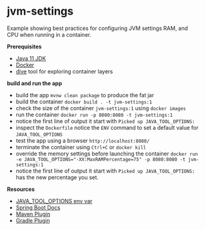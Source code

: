 # jvm-settings  

Example showing best practices for configuring JVM settings RAM, and CPU when running in a 
container. 

**Prerequisites** 

* [Java 11 JDK](https://adoptopenjdk.net/) 
* [Docker](https://www.docker.com/products/docker-desktop) 
* [dive](https://github.com/wagoodman/dive) tool for exploring container layers 

**build and run the app** 

* build the app `mvnw clean package` to produce the fat jar 
* build the container `docker build . -t jvm-settings:1` 
* check the size of the container `jvm-settings:1` using `docker images` 
* run the container `docker run -p 8080:8080 -t jvm-settings:1`
* notice the first line of output it start with `Picked up JAVA_TOOL_OPTIONS: `
* inspect the `Dockerfile` notice the `ENV` command to set a default value for `JAVA_TOOL_OPTIONS`
* test the app using a browser `http://localhost:8080/`
* terminate the container using `Ctrl+C` or `docker kill`
* override the memory settings before launching the container 
  `docker run -e JAVA_TOOL_OPTIONS="-XX:MaxRAMPercentage=75" -p 8080:8080 -t jvm-settings:1`
* notice the first line of output it start with `Picked up JAVA_TOOL_OPTIONS: ` has the new 
  percentage you set. 

**Resources**
 
* [JAVA_TOOL_OPTIONS env var](https://docs.oracle.com/javase/8/docs/technotes/guides/troubleshoot/envvars002.html)
* [Spring Boot Docs](https://docs.spring.io/spring-boot/docs/2.4.0-RC1/reference/html/spring-boot-features.html#layering-docker-images) 
* [Maven Plugin](https://docs.spring.io/spring-boot/docs/2.4.0-RC1/maven-plugin/reference/htmlsingle/#repackage-layers)
* [Gradle Plugin](https://docs.spring.io/spring-boot/docs/2.4.0-RC1/gradle-plugin/reference/htmlsingle/#packaging-layered-jars )
